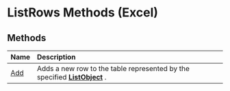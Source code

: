
# ListRows Methods (Excel)

## Methods



|**Name**|**Description**|
|:-----|:-----|
|[Add](32213e09-fd25-3787-3ab8-45ee1249ca1c.md)|Adds a new row to the table represented by the specified  **[ListObject](46de6c4f-8ce0-0c7d-da59-6e52f5eab612.md)** .|
